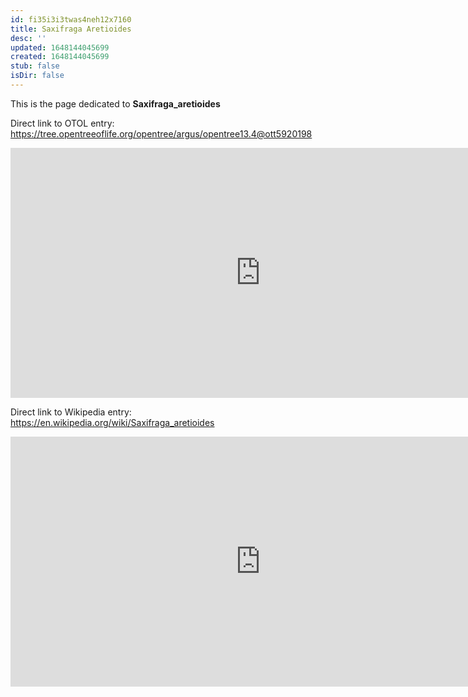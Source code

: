 ```yaml
---
id: fi35i3i3twas4neh12x7160
title: Saxifraga Aretioides
desc: ''
updated: 1648144045699
created: 1648144045699
stub: false
isDir: false
---
```

This is the page dedicated to **Saxifraga_aretioides**


Direct link to OTOL entry: https://tree.opentreeoflife.org/opentree/argus/opentree13.4@ott5920198



<html>
    <body>
    <iframe src="https://tree.opentreeoflife.org/opentree/argus/opentree13.4@ott5920198"
    width="800" height="400" frameborder="0" allowfullscreen> </iframe>
    </body>
</html>
    


Direct link to Wikipedia entry: https://en.wikipedia.org/wiki/Saxifraga_aretioides



<html>
    <body>
    <iframe src="https://en.wikipedia.org/wiki/Saxifraga_aretioides"
    width="800" height="400" frameborder="0" allowfullscreen> </iframe>
    </body>
</html>
    
